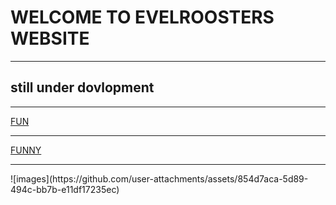 <html lang="en">

<html>

<head>
	<title> <p> THIS IS Evilroosters websiteッ </p></title>
</head>
<body> <h1>WELCOME TO EVELROOSTERS WEBSITE </h1>
<hr/>
<h2>still under dovlopment</h2>
<hr>

<a href="https://www.youtube.com/watch?v=sYmOR_yTPv4">FUN</a>
  <hr>
<a href="https://www.youtube.com/watch?v=uKYV2qjYIS0&t=1s">FUNNY</a>
  <hr> 
<a href="https://coolsymbol.com/"></a>
<html lang="en">
 ![images](https://github.com/user-attachments/assets/854d7aca-5d89-494c-bb7b-e11df17235ec)
<html>

<head>
